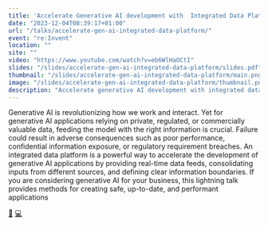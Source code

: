 ```yaml
---
title: 'Accelerate Generative AI development with  Integrated Data Platforms'
date: "2023-12-04T08:39:17+01:00"
url: "/talks/accelerate-gen-ai-integrated-data-platform/"
event: "re:Invent"
location: ""
site: ""
video: "https://www.youtube.com/watch?v=eb6WlHaOCtI"
slides: "/slides/accelerate-gen-ai-integrated-data-platform/slides.pdf"
thumbnail: "/slides/accelerate-gen-ai-integrated-data-platform/main.png"
image: "/slides/accelerate-gen-ai-integrated-data-platform/thumbnail.png"
description: "Accelerate generative AI development with integrated data platforms"
---
```


Generative AI is revolutionizing how we work and interact. Yet for generative AI applications relying on private, regulated, or commercially valuable data, feeding the model with the right information is crucial. Failure could result in adverse consequences such as poor performance, confidential information exposure, or regulatory requirement breaches. An integrated data platform is a powerful way to accelerate the development of generative AI applications by providing real-time data feeds, consolidating inputs from different sources, and defining clear information boundaries. If you are considering generative AI for your business, this lightning talk provides methods for creating safe, up-to-date, and performant applications


[🎥](https://www.youtube.com/watch?v=eb6WlHaOCtI)
[💻](/slides/accelerate-gen-ai-integrated-data-platform/slides.pdf)
